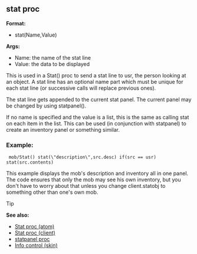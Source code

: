 ## stat proc

**Format:**
+   stat(Name,Value)
<!-- -->
**Args:**
+   Name: the name of the stat line
+   Value: the data to be displayed


This is used in a Stat() proc to send a stat line to usr, the
person looking at an object. A stat line has an optional name part which
must be unique for each stat line (or successive calls will replace
previous ones). 

The stat line gets appended to the current stat
panel. The current panel may be changed by using statpanel().


If no name is specified and the value is a list, this is the
same as calling stat on each item in the list. This can be used (in
conjunction with statpanel) to create an inventory panel or something
similar.
### Example:

``` dm
 mob/Stat() stat(\"description\",src.desc) if(src == usr)
stat(src.contents) 
```
 

This example displays the mob\'s
description and inventory all in one panel. The code ensures that only
the mob may see his own inventory, but you don\'t have to worry about
that unless you change client.statobj to something other than one\'s own
mob.

> [!TIP] 
> **See also:**
> +   [Stat proc (atom)](/ref/atom/proc/Stat.md) 
> +   [Stat proc (client)](/ref/client/proc/Stat.md) 
> +   [statpanel proc](/ref/proc/statpanel.md) 
> +   [Info control (skin)](/ref/skin/control/info.md) <!-- -->